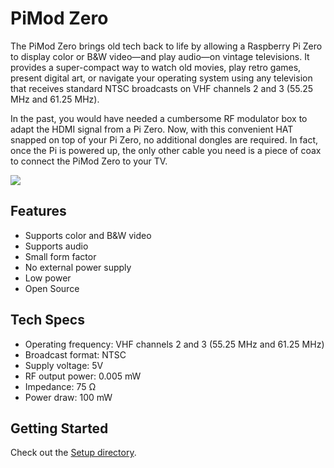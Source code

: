 # PiMod Zero

The PiMod Zero brings old tech back to life by allowing a Raspberry Pi Zero to display color or B&W video—and play audio—on vintage televisions. It provides a super-compact way to watch old movies, play retro games, present digital art, or navigate your operating system using any television that receives standard NTSC broadcasts on VHF channels 2 and 3 (55.25 MHz and 61.25 MHz).

In the past, you would have needed a cumbersome RF modulator box to adapt the HDMI signal from a Pi Zero. Now, with this convenient HAT snapped on top of your Pi Zero, no additional dongles are required. In fact, once the Pi is powered up, the only other cable you need is a piece of coax to connect the PiMod Zero to your TV.

![](images/pimod-zero.png)

## Features
- Supports color and B&W video
- Supports audio
- Small form factor
- No external power supply
- Low power
- Open Source

## Tech Specs
- Operating frequency: VHF channels 2 and 3 (55.25 MHz and 61.25 MHz)
- Broadcast format: NTSC
- Supply voltage: 5V
- RF output power: 0.005 mW
- Impedance: 75 Ω
- Power draw: 100 mW 

## Getting Started
Check out the [Setup directory](/setup).
